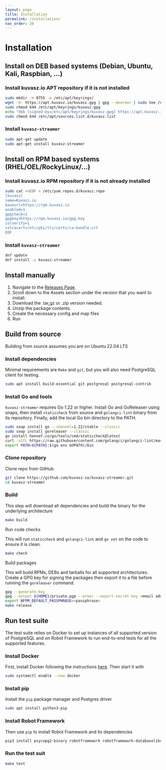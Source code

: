 ```yaml
---
layout: page
title: Installation
permalink: /installation/
nav_order: 20
---
```

# Installation

## Install on DEB based systems (Debian, Ubuntu, Kali, Raspbian, ...)

### Install kuvasz.io APT repository if it is not installed

```bash
sudo mkdir -m 0755 -p /etc/apt/keyrings/
wget -O- https://apt.kuvasz.io/kuvasz.gpg | gpg --dearmor | sudo tee /etc/apt/keyrings/kuvasz.gpg > /dev/null 
sudo chmod 644 /etc/apt/keyrings/kuvasz.gpg
echo "deb [signed-by=/etc/apt/keyrings/kuvasz.gpg] https://apt.kuvasz.io stable main" | sudo tee /etc/apt/sources.list.d/kuvasz.list
sudo chmod 644 /etc/apt/sources.list.d/kuvasz.list
```

### Install `kuvasz-streamer`

```bash
sudo apt-get update
sudo apt-get install kuvasz-streamer
```

## Install on RPM based systems (RHEL/OEL/RockyLinux/...)

### Install kuvasz.io RPM repository if it is not already installed

```bash
sudo cat <<EOF > /etc/yum.repos.d/kuvasz.repo
[kuvasz]
name=Kuvasz.io
baseurl=https://rpm.kuvasz.io
enabled=1
gpgcheck=1
gpgkey=https://rpm.kuvasz.io/gpg.key
sslverify=1
sslcacert=/etc/pki/tls/certs/ca-bundle.crt
EOF
```

### Install `kuvasz-streamer`

```bash
dnf update
dnf install -y kuvasz-streamer
```

## Install manually

1. Navigate to the [Releases Page](https://github.com/kuvasz-io/kuvasz-streamer/releases).
1. Scroll down to the Assets section under the version that you want to install.
1. Download the .tar,gz or .zip version needed.
1. Unzip the package contents.
1. Create the necessary config and map files
1. Run

## Build from source

Building from source assumes you are on Ubuntu 22.04 LTS

### Install dependencies
Minimal requirements are `Make` and `git`, but you will also need PostgreSQL client for testing.

```bash
sudo apt install build-essential git postgresql postgresql-contrib
```
### Install Go and tools

`kuvasz-streamer` requires Go 1.22 or higher. Install Go and GoReleaser using snaps, then install `staticcheck` from source and `golangci-lint` binary from its repository. Finally, add the local Go bin directory to the PATH.

```bash
sudo snap install go --channel=1.22/stable --classic
sudo snap install goreleaser --classic
go install honnef.co/go/tools/cmd/staticcheck@latest
curl -sSfL https://raw.githubusercontent.com/golangci/golangci-lint/master/install.sh | sh -s -- -b $(go env GOPATH)/bin v1.56.2
export PATH=${PATH}:$(go env GOPATH)/bin
```

### Clone repository

Clone repo from GitHub

```bash
git clone https://github.com/kuvasz-io/kuvasz-streamer.git
cd kuvasz-streamer
```

### Build

This step will download all dependencies and build the binary for the underlying architecture

```bash
make build
```

Run code checks

This will run `staticcheck` and `golangci-lint` and `go vet` on the code to ensure it is clean.

```bash
make check
```

Build packages

This will build RPMs, DEBs and tarballs for all supported architectures.
Create a GPG key for signing the packages then export it to a file before running the `goreleaser` command.

```bash
gpg --generate-key
gpg --output ${HOME}/private.pgp --armor --export-secret-key <email address used to create key>
export NFPM_DEFAULT_PASSPHRASE=<passphrase>
make release
```

## Run test suite

The test suite relies on Docker to set up instances of all supported version of PostgreSQL 
and on Robot Framework to run end-to-end tests for all the supported features.

### Install Docker

First, install Docker following the instructions [here](https://docs.docker.com/engine/install/).
Then start it with

```bash
sudo systemctl enable --now docker
```

### Install pip

Install the `pip` package manager and Postgres driver

```bash
sudo apt install python3-pip
```

### Install Robot Framework

Then use `pip` to install Robot Framework and its dependencies

```bash
pip3 install psycopg2-binary robotframework robotframework-databaselibrary
```

### Run the test suit

```bash
make test
```
